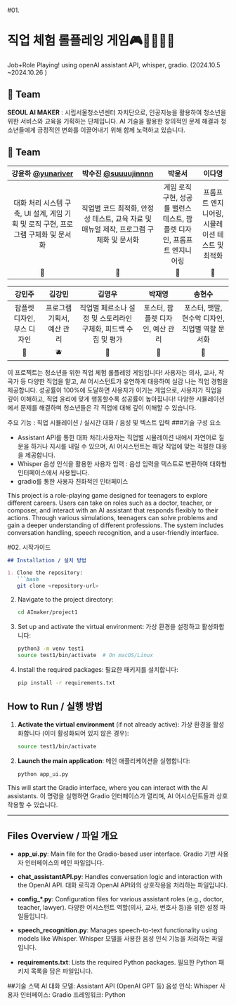 #01.
# 직업 체험 롤플레잉 게임🎮🧑‍💻🧑‍💻
Job+Role Playing! using openAI assistant API, whisper, gradio.
(2024.10.5 ~2024.10.26 )

## 🦹‍ Team
**SEOUL AI MAKER** : 시립서울청소년센터 자치단으로, 인공지능을 활용하여 청소년을 위한 서비스와 교육을 기획하는 단체입니다. 
AI 기술을 활용한 창의적인 문제 해결과 청소년들에게 긍정적인 변화를 이끌어내기 위해 함께 노력하고 있습니다.
## 🦹‍ Team

| **강윤하** [@yunariver](https://github.com/yunariver) | **박수진** [@suuuujinnnn](https://github.com/suuuujinnnn) | **박윤서** | **이다영**  |
|:---:|:---:|:---:|:---:|
| 대화 처리 시스템 구축, UI 설계, 게임 기획 및 로직 구현, 프로그램 구체화 및 문서화 | 직업별 코드 최적화, 안정성 테스트, 교육 자료 및 매뉴얼 제작, 프로그램 구체화 및 문서화 | 게임 로직 구현, 성공률 밸런스 테스트, 팜플렛 디자인, 프롬프트 엔지니어링 | 프롬프트 엔지니어링, 시뮬레이션 테스트 및 최적화 |
| 🍎 | 🍊 | 🍋 | 🍉 |

| **강민주** | **김강민** | **김영우** | **박재영** | **송현수**  |
|:---:|:---:|:---:|:---:|:---:|
| 팜플렛 디자인, 부스 디자인 | 프로그램 기획서, 예산 관리 | 직업별 페르소나 설정 및 스토리라인 구체화, 피드백 수집 및 평가 | 포스터, 팜플렛 디자인, 예산 관리 | 포스터, 팻말, 현수막 디자인, 직업별 역할 문서화 |
| 🍑 | 🫐 | 🍓 | 🥝 | 🥥 |




이 프로젝트는 청소년을 위한 직업 체험 롤플레잉 게임입니다! 
사용자는 의사, 교사, 작곡가 등 다양한 직업을 맡고, AI 어시스턴트가 유연하게 대응하여 실감 나는 직업 경험을 제공합니다.
성공률이 100%에 도달하면 사용자가 이기는 게임으로, 사용자가 직업을 깊이 이해하고, 직업 윤리에 맞게 행동할수록 성공률이 높아집니다!
다양한 시뮬레이션에서 문제를 해결하며 청소년들은 각 직업에 대해 깊이 이해할 수 있습니다. 

주요 기능 : 직업 시뮬레이션 / 실시간 대화 / 음성 및 텍스트 입력 
###기술 구성 요소
- Assistant API를 통한 대화 처리:사용자는 직업별 시뮬레이션 내에서 자연어로 질문을 하거나 지시를 내릴 수 있으며, AI 어시스턴트는 해당 직업에 맞는 적절한 대응을 제공합니다.
- Whisper 음성 인식을 활용한 사용자 입력 :  음성 입력을 텍스트로 변환하여 대화형 인터페이스에서 사용됩니다.
- gradio를 통한 사용자 친화적인 인터페이스


This project is a role-playing game designed for teenagers to explore different careers. Users can take on roles such as a doctor, teacher, or composer, and interact with an AI assistant that responds flexibly to their actions. Through various simulations, teenagers can solve problems and gain a deeper understanding of different professions. The system includes conversation handling, speech recognition, and a user-friendly interface.






#02. 시작가이드
```markdown
## Installation / 설치 방법

1. Clone the repository:
   ```bash
   git clone <repository-url>
   ```

2. Navigate to the project directory:
   ```bash
   cd AImaker/project1
   ```

3. Set up and activate the virtual environment:
   가상 환경을 설정하고 활성화합니다:
   ```bash
   python3 -m venv test1
   source test1/bin/activate  # On macOS/Linux
   ```

4. Install the required packages:
   필요한 패키지를 설치합니다:
   ```bash
   pip install -r requirements.txt
   ```

## How to Run / 실행 방법

1. **Activate the virtual environment** (if not already active):
   가상 환경을 활성화합니다 (이미 활성화되어 있지 않은 경우):
   ```bash
   source test1/bin/activate
   ```

2. **Launch the main application**:
   메인 애플리케이션을 실행합니다:
   ```bash
   python app_ui.py
   ```

This will start the Gradio interface, where you can interact with the AI assistants.
이 명령을 실행하면 Gradio 인터페이스가 열리며, AI 어시스턴트들과 상호작용할 수 있습니다.

---

## Files Overview / 파일 개요

- **app_ui.py**: Main file for the Gradio-based user interface.
  Gradio 기반 사용자 인터페이스의 메인 파일입니다.
  
- **chat_assistantAPI.py**: Handles conversation logic and interaction with the OpenAI API.
  대화 로직과 OpenAI API와의 상호작용을 처리하는 파일입니다.
  
- **config_*.py**: Configuration files for various assistant roles (e.g., doctor, teacher, lawyer).
  다양한 어시스턴트 역할(의사, 교사, 변호사 등)을 위한 설정 파일들입니다.
  
- **speech_recognition.py**: Manages speech-to-text functionality using models like Whisper.
  Whisper 모델을 사용한 음성 인식 기능을 처리하는 파일입니다.
  
- **requirements.txt**: Lists the required Python packages.
  필요한 Python 패키지 목록을 담은 파일입니다.
  
##기술 스택
AI 대화 모델: Assistant API (OpenAI GPT 등)
음성 인식: Whisper
사용자 인터페이스: Gradio
프레임워크: Python
